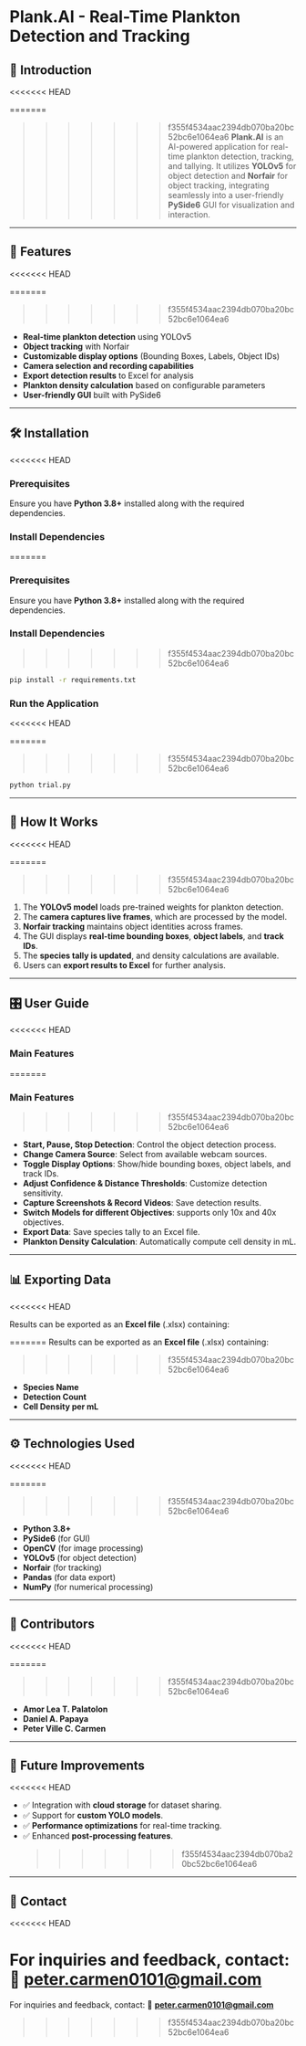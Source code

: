 # Plank.AI - Real-Time Plankton Detection and Tracking

## 🌊 Introduction

<<<<<<< HEAD

=======

> > > > > > > f355f4534aac2394db070ba20bc52bc6e1064ea6
> > > > > > > **Plank.AI** is an AI-powered application for real-time plankton detection, tracking, and tallying. It utilizes **YOLOv5** for object detection and **Norfair** for object tracking, integrating seamlessly into a user-friendly **PySide6** GUI for visualization and interaction.

---

## 🚀 Features

<<<<<<< HEAD

=======

> > > > > > > f355f4534aac2394db070ba20bc52bc6e1064ea6

- **Real-time plankton detection** using YOLOv5
- **Object tracking** with Norfair
- **Customizable display options** (Bounding Boxes, Labels, Object IDs)
- **Camera selection and recording capabilities**
- **Export detection results** to Excel for analysis
- **Plankton density calculation** based on configurable parameters
- **User-friendly GUI** built with PySide6

---

## 🛠️ Installation

<<<<<<< HEAD

### Prerequisites

Ensure you have **Python 3.8+** installed along with the required dependencies.

### Install Dependencies

=======

### Prerequisites

Ensure you have **Python 3.8+** installed along with the required dependencies.

### Install Dependencies

> > > > > > > f355f4534aac2394db070ba20bc52bc6e1064ea6

```sh
pip install -r requirements.txt
```

### Run the Application

<<<<<<< HEAD

=======

> > > > > > > f355f4534aac2394db070ba20bc52bc6e1064ea6

```sh
python trial.py
```

---

## 📜 How It Works

<<<<<<< HEAD

=======

> > > > > > > f355f4534aac2394db070ba20bc52bc6e1064ea6

1. The **YOLOv5 model** loads pre-trained weights for plankton detection.
2. The **camera captures live frames**, which are processed by the model.
3. **Norfair tracking** maintains object identities across frames.
4. The GUI displays **real-time bounding boxes**, **object labels**, and **track IDs**.
5. The **species tally is updated**, and density calculations are available.
6. Users can **export results to Excel** for further analysis.

---

## 🎛️ User Guide

<<<<<<< HEAD

### Main Features

=======

### Main Features

> > > > > > > f355f4534aac2394db070ba20bc52bc6e1064ea6

- **Start, Pause, Stop Detection**: Control the object detection process.
- **Change Camera Source**: Select from available webcam sources.
- **Toggle Display Options**: Show/hide bounding boxes, object labels, and track IDs.
- **Adjust Confidence & Distance Thresholds**: Customize detection sensitivity.
- **Capture Screenshots & Record Videos**: Save detection results.
- **Switch Models for different Objectives**: supports only 10x and 40x objectives.
- **Export Data**: Save species tally to an Excel file.
- **Plankton Density Calculation**: Automatically compute cell density in mL.

---

## 📊 Exporting Data

<<<<<<< HEAD

Results can be exported as an **Excel file** (.xlsx) containing:

=======
Results can be exported as an **Excel file** (.xlsx) containing:

> > > > > > > f355f4534aac2394db070ba20bc52bc6e1064ea6

- **Species Name**
- **Detection Count**
- **Cell Density per mL**

---

## ⚙️ Technologies Used

<<<<<<< HEAD

=======

> > > > > > > f355f4534aac2394db070ba20bc52bc6e1064ea6

- **Python 3.8+**
- **PySide6** (for GUI)
- **OpenCV** (for image processing)
- **YOLOv5** (for object detection)
- **Norfair** (for tracking)
- **Pandas** (for data export)
- **NumPy** (for numerical processing)

---

## 👥 Contributors

<<<<<<< HEAD

=======

> > > > > > > f355f4534aac2394db070ba20bc52bc6e1064ea6

- **Amor Lea T. Palatolon**
- **Daniel A. Papaya**
- **Peter Ville C. Carmen**

---

## 📌 Future Improvements

<<<<<<< HEAD

- ✅ Integration with **cloud storage** for dataset sharing.
- ✅ Support for **custom YOLO models**.
- ✅ **Performance optimizations** for real-time tracking.
- ✅ Enhanced **post-processing features**.
  > > > > > > > f355f4534aac2394db070ba20bc52bc6e1064ea6

---

## 📧 Contact

<<<<<<< HEAD

For inquiries and feedback, contact:
📩 **peter.carmen0101@gmail.com**
=======
For inquiries and feedback, contact:
📩 **peter.carmen0101@gmail.com**

> > > > > > > f355f4534aac2394db070ba20bc52bc6e1064ea6
